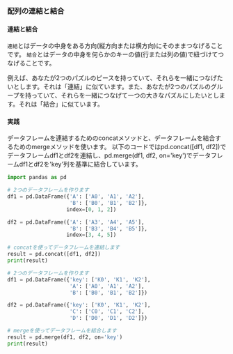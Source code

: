 ### 配列の連結と結合
#### 連結と結合
```連結```とはデータの中身をある方向(縦方向または横方向)にそのままつなげることです。
```結合```とはデータの中身を何らかのキーの値(行または列の値)で紐づけてつなげることです。

例えば、あなたが2つのパズルのピースを持っていて、それらを一緒につなげたいとします。それは「連結」に似ています。また、あなたが2つのパズルのグループを持っていて、それらを一緒につなげて一つの大きなパズルにしたいとします。それは「結合」に似ています。

#### 実践
データフレームを連結するためのconcatメソッドと、データフレームを結合するためのmergeメソッドを使います。
以下のコードではpd.concat([df1, df2])でデータフレームdf1とdf2を連結し、pd.merge(df1, df2, on='key')でデータフレームdf1とdf2を'key'列を基準に結合しています。
```python
import pandas as pd

# 2つのデータフレームを作ります
df1 = pd.DataFrame({'A': ['A0', 'A1', 'A2'],
                    'B': ['B0', 'B1', 'B2']},
                   index=[0, 1, 2])

df2 = pd.DataFrame({'A': ['A3', 'A4', 'A5'],
                    'B': ['B3', 'B4', 'B5']},
                   index=[3, 4, 5])

# concatを使ってデータフレームを連結します
result = pd.concat([df1, df2])
print(result)

# 2つのデータフレームを作ります
df1 = pd.DataFrame({'key': ['K0', 'K1', 'K2'],
                    'A': ['A0', 'A1', 'A2'],
                    'B': ['B0', 'B1', 'B2']})

df2 = pd.DataFrame({'key': ['K0', 'K1', 'K2'],
                    'C': ['C0', 'C1', 'C2'],
                    'D': ['D0', 'D1', 'D2']})

# mergeを使ってデータフレームを結合します
result = pd.merge(df1, df2, on='key')
print(result)
```
